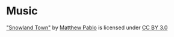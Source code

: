 # Music
["Snowland Town"](https://opengameart.org/content/snowland-town) by [Matthew Pablo](https://matthewpablo.com/) is licensed under [CC BY 3.0](https://creativecommons.org/licenses/by/3.0/)

